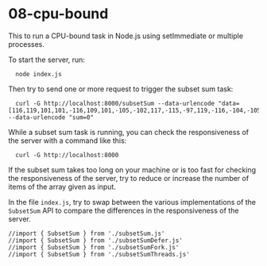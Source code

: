 # 08-cpu-bound

This to run a CPU-bound task in Node.js
using setImmediate or multiple processes.

To start the server, run:

```shell script
  node index.js
```

Then try to send one or more request to trigger the subset sum task:

```shell script
  curl -G http://localhost:8000/subsetSum --data-urlencode "data=[116,119,101,101,-116,109,101,-105,-102,117,-115,-97,119,-116,-104,-105,115]" --data-urlencode "sum=0"
```

While a subset sum task is running, you can check the responsiveness of the server with a command like this:

```shell script
  curl -G http://localhost:8000
```

If the subset sum takes too long on your machine or is too fast for checking the responsiveness of the server, try to reduce or increase the number of items of the array given as input.

In the file `index.js`, try to swap between the various implementations
of the `SubsetSum` API to compare the differences in the responsiveness of the
server.

```
//import { SubsetSum } from './subsetSum.js'
//import { SubsetSum } from './subsetSumDefer.js'
//import { SubsetSum } from './subsetSumFork.js'
//import { SubsetSum } from './subsetSumThreads.js'
```
